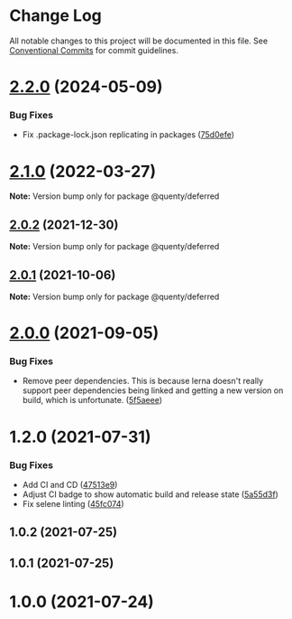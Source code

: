 # Change Log

All notable changes to this project will be documented in this file.
See [Conventional Commits](https://conventionalcommits.org) for commit guidelines.

# [2.2.0](https://github.com/Quenty/NevermoreEngine/compare/@quenty/deferred@2.1.0...@quenty/deferred@2.2.0) (2024-05-09)


### Bug Fixes

* Fix .package-lock.json replicating in packages ([75d0efe](https://github.com/Quenty/NevermoreEngine/commit/75d0efeef239f221d93352af71a5b3e930ec23c5))





# [2.1.0](https://github.com/Quenty/NevermoreEngine/compare/@quenty/deferred@2.0.2...@quenty/deferred@2.1.0) (2022-03-27)

**Note:** Version bump only for package @quenty/deferred





## [2.0.2](https://github.com/Quenty/NevermoreEngine/compare/@quenty/deferred@2.0.1...@quenty/deferred@2.0.2) (2021-12-30)

**Note:** Version bump only for package @quenty/deferred





## [2.0.1](https://github.com/Quenty/NevermoreEngine/compare/@quenty/deferred@2.0.0...@quenty/deferred@2.0.1) (2021-10-06)

**Note:** Version bump only for package @quenty/deferred





# [2.0.0](https://github.com/Quenty/NevermoreEngine/compare/@quenty/deferred@1.2.0...@quenty/deferred@2.0.0) (2021-09-05)


### Bug Fixes

* Remove peer dependencies. This is because lerna doesn't really support peer dependencies being linked and getting a new version on build, which is unfortunate. ([5f5aeee](https://github.com/Quenty/NevermoreEngine/commit/5f5aeeea8de9975435309e53679f0ef7064f9dd0))





# 1.2.0 (2021-07-31)


### Bug Fixes

* Add CI and CD ([47513e9](https://github.com/Quenty/NevermoreEngine/commit/47513e9b568162707534af132396dd8756947dd3))
* Adjust CI badge to show automatic build and release state ([5a55d3f](https://github.com/Quenty/NevermoreEngine/commit/5a55d3f19bf8d66a760d67da9b56ed47fab74656))
* Fix selene linting ([45fc074](https://github.com/Quenty/NevermoreEngine/commit/45fc07489ee59127ac6582689f19a0e87c1e5b5a))



## 1.0.2 (2021-07-25)



## 1.0.1 (2021-07-25)



# 1.0.0 (2021-07-24)
